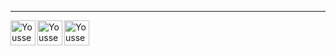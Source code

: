 ---

<a target="_blank">
  <img align="left" alt="Youssef Logo" height="40px" src="https://i.imgur.com/z9ej7aW.png" />
</a>

<a href="https://www.linkedin.com/in/youssef-muhamad-6bb940159/" target="_blank">
  <img align="left" alt="Youssef LinkedIn" height="40px" src="https://i.imgur.com/SiLaOQb.png" />
</a>

<a href="https://t.me/youssef_md" target="_blank">
  <img align="left" alt="Youssef Telegram" height="40px" src="https://i.imgur.com/bBW2nBp.png" />
</a>
